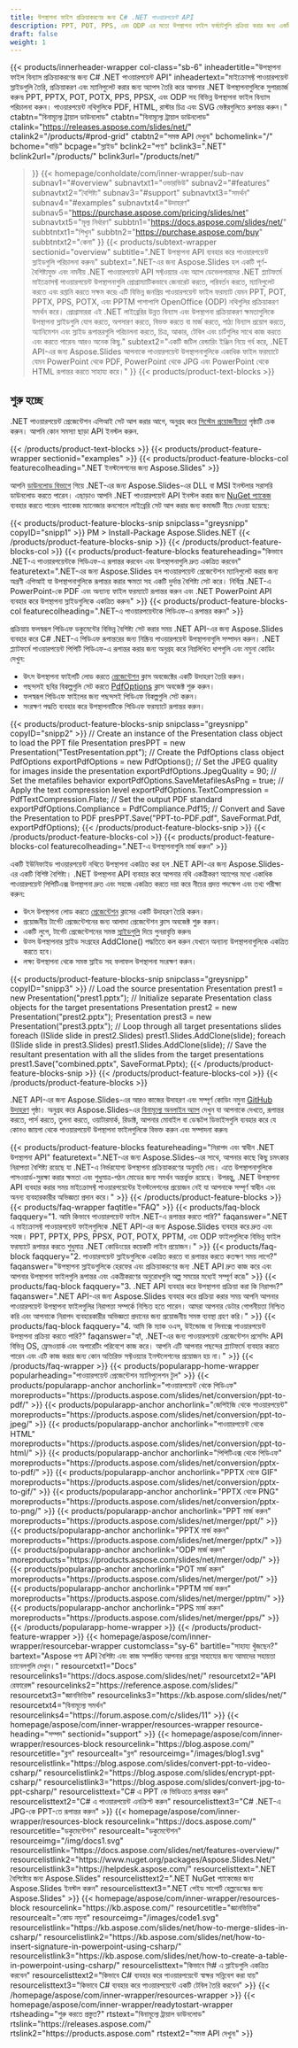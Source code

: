 ```yaml
---
title: উপস্থাপনা ফাইল প্রক্রিয়াকরণের জন্য C# .NET পাওয়ারপয়েন্ট API
description: PPT, POT, PPS, এবং ODP এর মতো উপস্থাপনা ফাইল ফর্ম্যাটগুলি প্রক্রিয়া করার জন্য একটি শক্তিশালী .NET পাওয়ারপয়েন্ট API। প্রোগ্রামগতভাবে স্লাইড তৈরি, সম্পাদনা এবং রূপান্তর করুন।
draft: false
weight: 1
---
```

{{< products/innerheader-wrapper col-class="sb-6"
  inheadertitle="উপস্থাপনা ফাইল বিন্যাস প্রক্রিয়াকরণের জন্য C# .NET পাওয়ারপয়েন্ট API"
  inheadertext="মাইক্রোসফ্ট পাওয়ারপয়েন্ট স্লাইডগুলি তৈরি, প্রক্রিয়াকরণ এবং ম্যানিপুলেট করার জন্য অ্যাপস তৈরি করে আপনার .NET উপস্থাপনাগুলিকে সুপারচার্জ করুন৷ PPT, PPTX, POT, POTX, PPS, PPSX, এবং ODP সহ বিভিন্ন উপস্থাপনা ফাইল বিন্যাস পরিচালনা করুন। পাওয়ারপয়েন্ট নথিগুলিকে PDF, HTML, রাস্টার চিত্র এবং SVG ভেক্টরগুলিতে রূপান্তর করুন।"
  ctabtn="বিনামূল্যে ট্রায়াল ডাউনলোড"
  ctabtn="বিনামূল্যে ট্রায়াল ডাউনলোড"
  ctalink="https://releases.aspose.com/slides/net/"
  ctalink2="/products/#prod-grid"
  ctabtn2="সমস্ত API দেখুন৷"
  bchomelink="/"
  bchome="বাড়ি"
  bcpage="স্লাইড"
  bclink2="পণ্য"
  bclink3=".NET"
  bclink2url="/products/"
  bclink3url="/products/net/"
  >}}
{{< homepage/conholdate/com/inner-wrapper/sub-nav 
subnav1="#overview"
subnavtxt1="ওভারভিউ" 
subnav2="#features"
subnavtxt2="বৈশিষ্ট্য" 
subnav3="#support"
subnavtxt3="সমর্থন" 
subnav4="#examples"
subnavtxt4="উদাহরণ" 
subnav5="https://purchase.aspose.com/pricing/slides/net"
subnavtxt5="মূল্য নির্ধারণ" 
subbtn1="https://docs.aspose.com/slides/net/"
subbtntxt1="শিখুন"
subbtn2="https://purchase.aspose.com/buy"
subbtntxt2="কেনা"
>}}
   {{< products/subtext-wrapper sectionid="overview"
   subtitle=".NET উপস্থাপনা API ব্যবহার করে পাওয়ারপয়েন্ট স্লাইডগুলি পরিচালনা করুন৷"
   subtext=".NET-এর জন্য Aspose.Slides হল একটি পূর্ণ-বৈশিষ্ট্যযুক্ত এবং নমনীয় .NET পাওয়ারপয়েন্ট API সফ্টওয়্যার এবং অ্যাপ ডেভেলপারদের .NET প্ল্যাটফর্মে মাইক্রোসফ্ট পাওয়ারপয়েন্ট উপস্থাপনাগুলি প্রোগ্রাম্যাটিকভাবে জেনারেট করতে, পরিবর্তন করতে, ম্যানিপুলেট করতে এবং রপ্তানি করতে সক্ষম করে৷ এটি বিভিন্ন জনপ্রিয় পাওয়ারপয়েন্ট ফাইল ফরম্যাট যেমন PPT, POT, PPTX, PPS, POTX, এবং PPTM পাশাপাশি OpenOffice (ODP) নথিগুলির প্রক্রিয়াকরণ সমর্থন করে। প্রোগ্রামাররা এই .NET লাইব্রেরির উন্নত বিন্যাস এবং উপস্থাপনা প্রক্রিয়াকরণ ক্ষমতাগুলিকে উপস্থাপনা স্লাইডগুলি যোগ করতে, অপসারণ করতে, বিভক্ত করতে বা মার্জ করতে, পাঠ্য বিন্যাস প্রয়োগ করতে, অ্যানিমেশন এবং স্লাইড রূপান্তরগুলি পরিচালনা করতে, চিত্র, আকার, টেবিল এবং চার্টগুলির সাথে কাজ করতে এবং করতে পারেন৷ আরও অনেক কিছু."
   subtext2="একটি জটিল রেন্ডারিং ইঞ্জিন নিয়ে গর্ব করে, .NET API-এর জন্য Aspose.Slides আপনাকে পাওয়ারপয়েন্ট উপস্থাপনাগুলিকে একাধিক ফাইল ফরম্যাটে যেমন PowerPoint থেকে PDF, PowerPoint থেকে JPG এবং PowerPoint থেকে HTML রূপান্তর করতে সাহায্য করে।"
   >}} 
   {{< products/product-text-blocks >}}
   <h2>শুরু হচ্ছে</h2>
   <p>.NET পাওয়ারপয়েন্ট প্রেজেন্টেশন এপিআই সেট আপ করার আগে, অনুগ্রহ করে <a href="https://docs.aspose.com/slides/net/system-requirements/">সিস্টেম প্রয়োজনীয়তা</a> পৃষ্ঠাটি চেক করুন। আপনি কোন সমস্যা ছাড়া API ইনস্টল করুন.</p>
   {{< /products/product-text-blocks >}}
{{< products/product-feature-wrapper
sectionid="examples"
>}}
{{< products/product-feature-blocks-col
featurecolheading=".NET ইনস্টলেশনের জন্য Aspose.Slides"
>}}
<p>আপনি <a href="https://releases.aspose.com/slides/net/">ডাউনলোড বিভাগে</a> গিয়ে .NET-এর জন্য Aspose.Slides-এর DLL বা MSI ইনস্টলার সরাসরি ডাউনলোড করতে পারেন। এছাড়াও আপনি .NET পাওয়ারপয়েন্ট API ইনস্টল করার জন্য <a href="https://www.nuget.org/packages/Aspose.Slides.Net/">NuGet প্যাকেজ</a> ব্যবহার করতে পারেন৷ প্যাকেজ ম্যানেজার কনসোলে লাইব্রেরি সেট আপ করার জন্য কমান্ডটি নীচে দেওয়া হয়েছে:</p>
{{< products/product-feature-blocks-snip
snipclass="greysnipp"
copyID="snipp1"
>}}
PM > Install-Package Aspose.Slides.NET
{{< /products/product-feature-blocks-snip >}}
{{< /products/product-feature-blocks-col >}}
{{< products/product-feature-blocks
featureheading="কিভাবে .NET-এ পাওয়ারপয়েন্টকে পিডিএফ-এ রূপান্তর করবেন এবং উপস্থাপনাগুলি দ্রুত একত্রিত করবেন"
featuretext=".NET-এর জন্য Aspose.Slides হল পাওয়ারপয়েন্ট প্রেজেন্টেশন ম্যানিপুলেট করার জন্য অগ্রণী এপিআই যা উপস্থাপনাগুলিকে রূপান্তর করার ক্ষমতা সহ একটি দুর্দান্ত বৈশিষ্ট্য সেট করে। নির্বিঘ্নে .NET-এ PowerPoint-কে PDF এবং অন্যান্য ফাইল ফরম্যাটে রূপান্তর করুন এবং .NET PowerPoint API ব্যবহার করে উপস্থাপনা স্লাইডগুলিকে একত্রিত করুন৷"
>}}
{{< products/product-feature-blocks-col
featurecolheading=".NET-এ পাওয়ারপয়েন্টকে পিডিএফ-এ রূপান্তর করুন"
>}}
<p>প্রক্রিয়ায় ফলস্বরূপ পিডিএফ ডকুমেন্টের বিভিন্ন বৈশিষ্ট্য সেট করার সময় .NET API-এর জন্য Aspose.Slides ব্যবহার করে C# .NET-এ পিডিএফ রূপান্তরের জন্য নিষ্ক্রিয় পাওয়ারপয়েন্ট উপস্থাপনাগুলি সম্পাদন করুন। .NET প্ল্যাটফর্মে পাওয়ারপয়েন্ট পিপিটি পিডিএফ-এ রূপান্তর করার জন্য অনুগ্রহ করে নিম্নলিখিত ধাপগুলি এবং নমুনা কোডিং দেখুন:</p>
<ul>
   <li>উৎস উপস্থাপনা ফাইলটি লোড করতে <a href="https://apireference.aspose.com/slides/net/aspose.slides/presentation">প্রেজেন্টেশন</a> ক্লাস অবজেক্টের একটি উদাহরণ তৈরি করুন।</li>
   <li>পছন্দসই ছবির বিকল্পগুলি সেট করতে <a href="https://apireference.aspose.com/slides/net/aspose.slides.export/pdfoptions/">PdfOptions</a> ক্লাস অবজেক্ট শুরু করুন।</li>
   <li>ফলস্বরূপ পিডিএফ ফাইলের জন্য পছন্দসই পিডিএফ বিকল্পগুলি সেট করুন।</li>
   <li>সংরক্ষণ পদ্ধতি ব্যবহার করে উপস্থাপনাটিকে পিডিএফ ফরম্যাটে রূপান্তর করুন।</li>
</ul>
{{< products/product-feature-blocks-snip
snipclass="greysnipp"
copyID="snipp2"
>}}
// Create an instance of the Presentation class object to load the PPT file
 Presentation presPPT = new Presentation("TestPresentation.ppt");
// Create the PdfOptions class object
PdfOptions exportPdfOptions = new PdfOptions();
// Set the JPEG quality for images inside the presentation
exportPdfOptions.JpegQuality = 90;
// Set the metafiles behavior
exportPdfOptions.SaveMetafilesAsPng = true;
// Apply the text compression level
exportPdfOptions.TextCompression = PdfTextCompression.Flate;
// Set the output PDF standard
exportPdfOptions.Compliance = PdfCompliance.Pdf15;
// Convert and Save the Presentation to PDF
presPPT.Save("PPT-to-PDF.pdf", SaveFormat.Pdf, exportPdfOptions);
{{< /products/product-feature-blocks-snip >}}
{{< /products/product-feature-blocks-col >}}
{{< products/product-feature-blocks-col
featurecolheading=".NET-এ উপস্থাপনাগুলি মার্জ করুন"
>}}
<p>একটি ইউনিফাইড পাওয়ারপয়েন্ট নথিতে উপস্থাপনা একত্রিত করা হল .NET API-এর জন্য Aspose.Slides-এর একটি বিশিষ্ট বৈশিষ্ট্য। .NET উপস্থাপনা API ব্যবহার করে আপনার নথি একত্রীকরণ অ্যাপের মধ্যে একাধিক পাওয়ারপয়েন্ট পিপিটিএক্স উপস্থাপনা দ্রুত এবং সহজে একত্রিত করতে দয়া করে নীচের প্রদত্ত পদক্ষেপ এবং তথ্য পরীক্ষা করুন:</p>
<ul>
   <li>উৎস উপস্থাপনা লোড করতে <a href="https://apireference.aspose.com/slides/net/aspose.slides/presentation">প্রেজেন্টেশন</a> ক্লাসের একটি উদাহরণ তৈরি করুন।</li>
   <li>প্রয়োজনীয় টার্গেট প্রেজেন্টেশনের জন্য আলাদা প্রেজেন্টেশন ক্লাস অবজেক্ট শুরু করুন।</li>
   <li>একটি লুপে, টার্গেট প্রেজেন্টেশনের সমস্ত <a href="https://apireference.aspose.com/slides/net/aspose.slides/islide">স্লাইডগুলি</a> দিয়ে পুনরাবৃত্তি করুন৷</li>
   <li>উত্স উপস্থাপনার স্লাইড সংগ্রহের AddClone() পদ্ধতিতে কল করুন যেখানে অন্যান্য উপস্থাপনাগুলিকে একত্রিত করতে হবে।</li>
   <li>লক্ষ্য উপস্থাপনা থেকে সমস্ত স্লাইড সহ ফলাফল উপস্থাপনা সংরক্ষণ করুন।</li>
</ul>
{{< products/product-feature-blocks-snip
snipclass="greysnipp"
copyID="snipp3"
>}}
// Load the source presentation
Presentation prest1 = new Presentation("prest1.pptx");
// Initialize separate Presentation class objects for the target presentations
Presentation prest2 = new Presentation("prest2.pptx");
Presentation prest3 = new Presentation("prest3.pptx");
// Loop through all target presentations slides
foreach (ISlide slide in prest2.Slides)
    prest1.Slides.AddClone(slide);
 foreach (ISlide slide in prest3.Slides)
    prest1.Slides.AddClone(slide);
// Save the resultant presentation with all the slides from the target presentations
prest1.Save("combined.pptx", SaveFormat.Pptx);
{{< /products/product-feature-blocks-snip >}}
{{< /products/product-feature-blocks-col >}}
{{< /products/product-feature-blocks >}}
   <p class="col-lg-12">.NET API-এর জন্য Aspose.Slides-এর আরও কাজের উদাহরণ এবং সম্পূর্ণ কোডিং নমুনা <a href="https://github.com/aspose-slides/Aspose.Slides-for-.NET/tree/master/Examples">GitHub উদাহরণ</a> পৃষ্ঠা। অনুগ্রহ করে Aspose.Slides-এর <a href="https://products.aspose.app/slides/family">বিনামূল্যে অনলাইন অ্যাপ</a> দেখুন যা আপনাকে দেখতে, রূপান্তর করতে, পার্স করতে, তুলনা করতে, ওয়াটারমার্ক, রিডাক্ট, আপনার মোবাইল বা ডেস্কটপ ডিভাইসগুলি ব্যবহার করে যে কোনও জায়গা থেকে পাওয়ারপয়েন্ট উপস্থাপনা ফাইলগুলিকে বিভক্ত করুন এবং সম্পাদনা করুন৷</p>
{{< products/product-feature-blocks
featureheading="নিরাপদ এবং স্বাধীন .NET উপস্থাপনা API"
featuretext=".NET-এর জন্য Aspose.Slides-এর সাথে, আপনার কাছে কিছু চমৎকার নিরাপত্তা বৈশিষ্ট্য রয়েছে যা .NET-এ নির্ভরযোগ্য উপস্থাপনা প্রক্রিয়াকরণের অনুমতি দেয়। এতে উপস্থাপনাগুলিকে পাসওয়ার্ড-সুরক্ষা করার ক্ষমতা এবং শুধুমাত্র-পঠন মোডের জন্য সমর্থন অন্তর্ভুক্ত রয়েছে। উপরন্তু, .NET উপস্থাপনা API ব্যবহার করার সময় মাইক্রোসফ্ট পাওয়ারপয়েন্টের ইনস্টলেশনের প্রয়োজন নেই যা আপনাকে সম্পূর্ণ স্বাধীন এবং অনন্য ব্যবহারকারীর অভিজ্ঞতা প্রদান করে।"
>}}
   {{< /products/product-feature-blocks >}}
   {{< products/faq-wrapper
   faqtitle="FAQ"
>}}
   {{< products/faq-block
faqquery="1. আমি কিভাবে পাওয়ারপয়েন্ট ফাইল .NET-এ রূপান্তর করতে পারি?"
 faqanswer=".NET এ মাইক্রোসফ্ট পাওয়ারপয়েন্ট ফাইলগুলিকে .NET API-এর জন্য Aspose.Slides ব্যবহার করে দ্রুত এবং সহজ। PPT, PPTX, PPS, PPSX, POT, POTX, PPTM, এবং ODP ফাইলগুলিকে বিভিন্ন ফাইল ফরম্যাটে রূপান্তর করতে শুধুমাত্র .NET কোডিংয়ের কয়েকটি লাইন প্রয়োজন।"
>}}
   {{< products/faq-block 
faqquery="2. পাওয়ারপয়েন্ট স্লাইডগুলিকে একত্রিত করতে বা রূপান্তর করতে কতক্ষণ সময় লাগে?"
 faqanswer="উপস্থাপনা স্লাইডগুলিকে হেরফের এবং প্রক্রিয়াকরণের জন্য .NET API দ্রুত কাজ করে এবং আপনার উপস্থাপনা ফাইলগুলি রূপান্তর এবং একত্রীকরণের অনুরোধগুলি অল্প সময়ের মধ্যেই সম্পূর্ণ করে৷"
>}}
   {{< products/faq-block
faqquery="3. .NET API ব্যবহার করে উপস্থাপনা প্রক্রিয়া করা কি নিরাপদ?"
 faqanswer=".NET API-এর জন্য Aspose.Slides ব্যবহার করে প্রক্রিয়া করার সময় আপনি আপনার পাওয়ারপয়েন্ট উপস্থাপনা ফাইলগুলির নিরাপত্তা সম্পর্কে নিশ্চিত হতে পারেন। আমরা আপনার ডেটার গোপনীয়তা নিশ্চিত করি এবং আপনাকে নিরাপদ ব্যবহারকারীর অভিজ্ঞতা প্রদানের জন্য প্রয়োজনীয় সমস্ত ব্যবস্থা গ্রহণ করি।"
>}}
   {{< products/faq-block
faqquery="4. আমি কি ম্যাক ওএস, উইন্ডোজ বা লিনাক্সে পাওয়ারপয়েন্ট উপস্থাপনা প্রক্রিয়া করতে পারি?"
 faqanswer="হ্যাঁ, .NET-এর জন্য পাওয়ারপয়েন্ট প্রেজেন্টেশন প্রসেসিং API বিভিন্ন OS, ফ্রেমওয়ার্ক এবং অপারেটিং পরিবেশে কাজ করে। আপনি এটি আপনার পছন্দের প্ল্যাটফর্মে ব্যবহার করতে পারেন এবং এটি কাজ করার জন্য কোন অতিরিক্ত সফ্টওয়্যার ইনস্টলেশনের প্রয়োজন হয় না।"
>}}
   {{< /products/faq-wrapper >}}
   {{< products/popularapp-home-wrapper
   popularheading="পাওয়ারপয়েন্ট প্রেজেন্টেশন ম্যানিপুলেশন টুল"
>}}
   {{< products/popularapp-anchor
 anchorlink="পাওয়ারপয়েন্ট থেকে পিডিএফ"
 moreproducts="https://products.aspose.com/slides/net/conversion/ppt-to-pdf/"
>}} 
   {{< products/popularapp-anchor
 anchorlink="জেপিইজি থেকে পাওয়ারপয়েন্ট"
 moreproducts="https://products.aspose.com/slides/net/conversion/ppt-to-jpeg/"
>}} 
   {{< products/popularapp-anchor
 anchorlink="পাওয়ারপয়েন্ট থেকে HTML"
 moreproducts="https://products.aspose.com/slides/net/conversion/ppt-to-html/"
>}} 
   {{< products/popularapp-anchor
 anchorlink="পিপিটিএক্স থেকে পিডিএফ"
 moreproducts="https://products.aspose.com/slides/net/conversion/pptx-to-pdf/"
>}} 
   {{< products/popularapp-anchor
 anchorlink="PPTX থেকে GIF"
 moreproducts="https://products.aspose.com/slides/net/conversion/pptx-to-gif/"
>}} 
   {{< products/popularapp-anchor
 anchorlink="PPTX থেকে PNG"
 moreproducts="https://products.aspose.com/slides/net/conversion/pptx-to-png/"
>}} 
   {{< products/popularapp-anchor
 anchorlink="PPT মার্জ করুন"
 moreproducts="https://products.aspose.com/slides/net/merger/ppt/"
>}} 
   {{< products/popularapp-anchor
 anchorlink="PPTX মার্জ করুন"
 moreproducts="https://products.aspose.com/slides/net/merger/pptx/"
>}} 
   {{< products/popularapp-anchor
 anchorlink="ODP মার্জ করুন"
 moreproducts="https://products.aspose.com/slides/net/merger/odp/"
>}} 
   {{< products/popularapp-anchor
 anchorlink="POT মার্জ করুন"
 moreproducts="https://products.aspose.com/slides/net/merger/pot/"
>}} 
   {{< products/popularapp-anchor
 anchorlink="PPTM মার্জ করুন"
 moreproducts="https://products.aspose.com/slides/net/merger/pptm/"
>}}  
   {{< products/popularapp-anchor
 anchorlink="PPS মার্জ করুন"
 moreproducts="https://products.aspose.com/slides/net/merger/pps/"
>}}
   {{< /products/popularapp-home-wrapper >}}
   {{< /products/product-feature-wrapper >}}
{{< homepage/aspose/com/inner-wrapper/resourcebar-wrapper
customclass="sy-6"
bartitle="সাহায্য খুঁজছেন?"
bartext="Aspose পণ্য API বৈশিষ্ট্য এবং কাজ সম্পর্কিত আপনার প্রশ্নের সাহায্যের জন্য আমাদের সহায়তা চ্যানেলগুলি দেখুন।"
 resourcetxt1="Docs"
 resourcelinks1="https://docs.aspose.com/slides/net/"
 resourcetxt2="API রেফারেন্স"
 resourcelinks2="https://reference.aspose.com/slides/" 
 resourcetxt3="জ্ঞানভিত্তিক"
 resourcelinks3="https://kb.aspose.com/slides/net/"
 resourcetxt4="বিনামূল্যে সমর্থন"
 resourcelinks4="https://forum.aspose.com/c/slides/11"
>}}
{{< homepage/aspose/com/inner-wrapper/resources-wrapper
 resource-heading="সম্পদ"
 sectionid="support"
>}}
{{< homepage/aspose/com/inner-wrapper/resources-block
 resourcelink="https://blog.aspose.com/"
 resourcetitle="ব্লগ"
 resourcealt="ব্লগ"
 resourceimg="/images/blog1.svg"
 resourcelistlink="https://blog.aspose.com/slides/convert-ppt-to-video-csharp/"
 resourcelistlink2="https://blog.aspose.com/slides/encrypt-ppt-csharp/"
 resourcelistlink3="https://blog.aspose.com/slides/convert-jpg-to-ppt-csharp/"
 resourcelisttext="C# এ PPT কে ভিডিওতে রূপান্তর করুন"
 resourcelisttext2="C# এ পাওয়ারপয়েন্ট এনক্রিপ্ট করুন"
 resourcelisttext3="C# .NET-এ JPG-কে PPT-তে রূপান্তর করুন"
>}}
{{< homepage/aspose/com/inner-wrapper/resources-block
 resourcelink="https://docs.aspose.com/"
 resourcetitle="ডকুমেন্টেশন"
 resourcealt="ডকুমেন্টেশন"
 resourceimg="/img/docs1.svg"
 resourcelistlink="https://docs.aspose.com/slides/net/features-overview/"
 resourcelistlink2="https://www.nuget.org/packages/Aspose.Slides.Net/"
 resourcelistlink3="https://helpdesk.aspose.com/"
 resourcelisttext=".NET বৈশিষ্ট্যের জন্য Aspose.Slides"
 resourcelisttext2=".NET NuGet প্যাকেজের জন্য Aspose.Slides ইনস্টল করুন"
 resourcelisttext3=".NET পেইড সাপোর্ট হেল্পডেস্কের জন্য Aspose.Slides"
>}}
{{< homepage/aspose/com/inner-wrapper/resources-block
 resourcelink="https://kb.aspose.com/"
 resourcetitle="জ্ঞানভিত্তিক"
 resourcealt="কোড নমুনা"
 resourceimg="/images/code1.svg"
 resourcelistlink="https://kb.aspose.com/slides/net/how-to-merge-slides-in-csharp/"
 resourcelistlink2="https://kb.aspose.com/slides/net/how-to-insert-signature-in-powerpoint-using-csharp/"
 resourcelistlink3="https://kb.aspose.com/slides/net/how-to-create-a-table-in-powerpoint-using-csharp/"
 resourcelisttext="কিভাবে সি# এ স্লাইডগুলি একত্রিত করবেন"
resourcelisttext2="কিভাবে C# ব্যবহার করে পাওয়ারপয়েন্টে স্বাক্ষর সন্নিবেশ করা যায়"
resourcelisttext3="কিভাবে C# ব্যবহার করে পাওয়ারপয়েন্টে একটি টেবিল তৈরি করবেন"
>}}
{{< /homepage/aspose/com/inner-wrapper/resources-wrapper >}}
{{< homepage/aspose/com/inner-wrapper/readytostart-wrapper
rtsheading="শুরু করতে প্রস্তুত?"
rtstext="বিনামূল্যে ট্রায়াল ডাউনলোড"
rtslink="https://releases.aspose.com/"
rtslink2="https://products.aspose.com"
rtstext2="সমস্ত API দেখুন৷"
>}}
